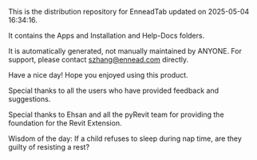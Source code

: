 This is the distribution repository for EnneadTab updated on 2025-05-04 16:34:16.

It contains the Apps and Installation and Help-Docs folders.

It is automatically generated, not manually maintained by ANYONE.
For support, please contact szhang@ennead.com directly.

Have a nice day! Hope you enjoyed using this product.

Special thanks to all the users who have provided feedback and suggestions.

Special thanks to Ehsan and all the pyRevit team for providing the foundation for the Revit Extension.



Wisdom of the day:
If a child refuses to sleep during nap time, are they guilty of resisting a rest?
